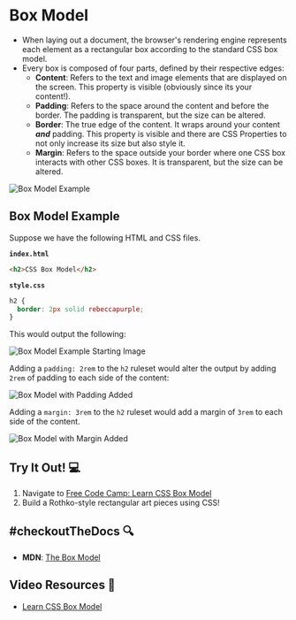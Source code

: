 # Box Model
- When laying out a document, the browser's rendering engine represents each element as a rectangular box according to the standard CSS box model.
- Every box is composed of four parts, defined by their respective edges: 
    - **Content**: Refers to the text and image elements that are displayed on the screen. This property is visible (obviously since its your content!).
    - **Padding**: Refers to the space around the content and before the border. The padding is transparent, but the size can be altered.
    - **Border**: The true edge of the content. It wraps around your content ***and*** padding. This property is visible and there are CSS Properties to not only increase its size but also style it.
    - **Margin**: Refers to the space outside your border where one CSS box interacts with other CSS boxes. It is transparent, but the size can be altered.

![Box Model Example](../../assets/BoxMode.gif)

## Box Model Example

Suppose we have the following HTML and CSS files.

**`index.html`**
```html
<h2>CSS Box Model</h2>
```

**`style.css`**
```css
h2 {
  border: 2px solid rebeccapurple;
}
```

This would output the following:

![Box Model Example Starting Image](../../assets/BoxExampleStart.png)

Adding a `padding: 2rem` to the `h2` ruleset would alter the output by adding `2rem` of padding to each side of the content:

![Box Model with Padding Added](../../assets/Padding.png)

Adding a `margin: 3rem` to the `h2` ruleset would add a margin of `3rem` to each side of the content.

![Box Model with Margin Added](../../assets/Margin.png)

## Try It Out! 💻
1. Navigate to [Free Code Camp: Learn CSS Box Model](https://www.freecodecamp.org/learn/2022/responsive-web-design/learn-the-css-box-model-by-building-a-rothko-painting/step-1)
2. Build a Rothko-style rectangular art pieces using CSS!

## #checkoutTheDocs 🔍
- **MDN**: [The Box Model](https://developer.mozilla.org/en-US/docs/Learn/CSS/Building_blocks/The_box_model)

## Video Resources 🎥
- [Learn CSS Box Model](https://www.youtube.com/watch?v=rIO5326FgPE)